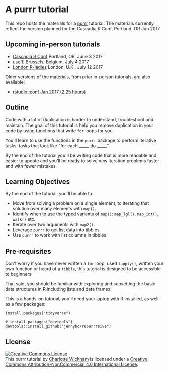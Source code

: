 # A purrr tutorial

This repo hosts the materials for a [purrr](http://purrr.tidyverse.org/) tutorial.  The materials currently reflect the version planned for the Cascadia R Conf, Portland, OR Jun 2017.

## Upcoming in-person tutorials

* [Cascadia R Conf](https://cascadiarconf.com/) Portland, OR, June 3 2017
* [useR!](https://user2017.brussels/) Brussels, Belgium, July 4 2017
* [London R-ladies](https://www.meetup.com/rladies-london/) London, U.K., July 12 2017 

Older versions of the materials, from prior in-person tutorials, are also available:

* [rstudio::conf Jan 2017 (2.25 hours)](https://github.com/cwickham/purrr-tutorial/tree/v0.1)


## Outline

Code with a lot of duplication is harder to understand, troubleshoot and maintain. The goal of this tutorial is help you remove duplication in your code by using functions that write `for` loops for you.

You'll learn to use the functions in the `purrr` package to perform iterative tasks: tasks that look like "for each _____ do _____".

By the end of the tutorial you'll be writing code that is more readable and easier to update and you'll be ready to solve new iteration problems faster and with fewer mistakes.

## Learning Objectives

By the end of the tutorial, you'll be able to:

* Move from solving a problem on a single element, to iterating that solution over many elements with `map()`.
* Identify when to use the typed variants of `map()`: `map_lgl()`, `map_int()`, `walk()` etc.
* Iterate over two arguments with `map2()`.
* Leverage `purrr` to get list data into tibbles.
* Use `purrr` to work with list columns in tibbles.

## Pre-requisites

Don't worry if you have never written a `for` loop, used `lapply()`, written your own function or heard of a `tibble`, this tutorial is designed to be accessible to beginners.  

That said, you should be familiar with exploring and subsetting the basic data structures in R including lists and data frames. 

This is a hands-on tutorial, you'll need your laptop with R installed, as well as a few packages:

```{r}
install.packages("tidyverse")

# install.packages("devtools")
devtools::install_github("jennybc/repurrrsive")
```

## License

<a rel="license" href="http://creativecommons.org/licenses/by-nc/4.0/"><img alt="Creative Commons License" style="border-width:0" src="https://i.creativecommons.org/l/by-nc/4.0/80x15.png" /></a><br />This <span xmlns:dct="http://purl.org/dc/terms/" property="dct:title">purrr tutorial</span> by <a xmlns:cc="http://creativecommons.org/ns#" href="https://github.com/cwickham/purrr-tutorial" property="cc:attributionName" rel="cc:attributionURL">Charlotte Wickham</a> is licensed under a <a rel="license" href="http://creativecommons.org/licenses/by-nc/4.0/">Creative Commons Attribution-NonCommercial 4.0 International License</a>.
